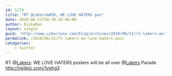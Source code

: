 ```yaml
---
id: 1174
title: "RT @Lakers&#58; WE LOVE HATERS pos"
date: 2010-06-21T10:39:15-04:00
author: DizkoDan
layout: single
guid: 'http://www.cyberjunx.com/blog/archives/2010/06/21/rt-lakers-we-love-haters-pos/'
permalink: /2010/06/21/rt-lakers-we-love-haters-pos/
categories:
    - Twitter
---
```


RT @[Lakers](http://twitter.com/Lakers): WE LOVE HATERS posters will be all over @[Lakers](http://twitter.com/Lakers) Parade <http://twitpic.com/1yqhg3>